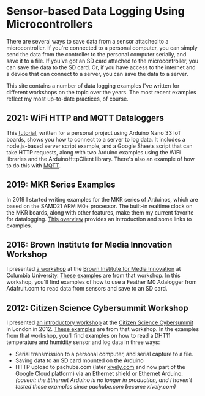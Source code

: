 # Sensor-based Data Logging Using Microcontrollers

There are several ways to save data from a sensor attached to a microcontroller.  If you're connected to a personal computer, you can simply send the data from the controller to the personal computer serially, and save it to a file.  If you've got an SD card attached to the microcontroller, you can save the data to the SD card. Or, if you have access to the internet and a device that can connect to a server, you can save the data to a server. 

This site contains a number of data logging examples I've written for different workshops on the topic over the years. The most recent examples reflect my most up-to-date practices, of course.    

## 2021: WiFi HTTP and MQTT Dataloggers
This [tutorial](https://tigoe.github.io/DataloggingExamples/wifi-datalogger.html), written for a personal project using Arduino Nano 33 IoT boards, shows you how to connect to a server to log data. It includes a node.js-based server script example, and a Google Sheets script that can take HTTP requests, along with two Arduino examples using the WiFi libraries and the ArduinoHttpClient library. There's also an example of how to do this with [MQTT](https://tigoe.github.io/DataloggingExamples/wifi-datalogger-mqtt.html).

## 2019: MKR Series Examples
In 2019 I started writing examples for the MKR series of Arduinos, which are based on the SAMD21 ARM M0+ processor. The built-in realtime clock on the MKR boards, along with other features, make them my current favorite for datalogging. [This overview](mkr-datalogging.md) provides an introduction and some links to examples. 

## 2016: Brown Institute for Media Innovation Workshop
I presented [a workshop](brown-workshop.md)
 at the [Brown Institute for Media Innovation](http://brown.columbia.edu/) 
 at Columbia University. [These examples](brown-workshop.md) are from that workshop. In this workshop, you'll find examples of how to use a Feather M0 Adalogger from Adafruit.com to read data from sensors and save to an SD card.

## 2012: Citizen Science Cybersummit Workshop
I presented [an introductory workshop](http://www.tigoe.net/pcomp/code/?p=1043) at the [Citizen Science Cybersummit](http://cybersciencesummit.org/2012/02/summit-coverage-on-gridcast/) in London in 2012. [These examples](https://github.com/tigoe/DataloggingExamples/tree/main/Citizen_Cyberscience_summit_2012) are from that workshop.  In the examples from that workshop, you'll find examples on how to read a DHT11 temperature and humidity sensor and log data in three ways:

* Serial transmission to a personal computer, and serial capture to a file.
* Saving data to an SD card mounted on the Arduino
* HTTP upload to pachube.com  (later [xively.com](http://xively.com/) and now part of the Google Cloud platform) via an Ethernet shield or Ethernet Arduino. _(caveat: the Ethernet Arduino is no longer in production, and I haven't tested these examples since pachube.com became xively.com)_

